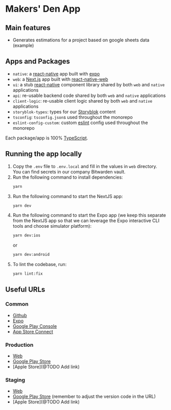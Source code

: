 # Makers' Den App

## Main features

- Generates estimations for a project based on google sheets data (example)

## Apps and Packages

- `native`: a [react-native](https://reactnative.dev/) app built with [expo](https://docs.expo.dev/)
- `web`: a [Next.js](https://nextjs.org/) app built with [react-native-web](https://necolas.github.io/react-native-web/)
- `ui`: a stub [react-native](https://reactnative.dev/) component library shared by both `web` and `native` applications
- `api`: re-usable backend code shared by both `web` and `native` applications
- `client-logic`: re-usable client logic shared by both `web` and `native` applications
- `storyblok-types`: types for our [Storyblok](https://www.storyblok.com/) content
- `tsconfig`: `tsconfig.json`s used throughout the monorepo
- `eslint-config-custom`: custom [eslint](https://eslint.org/) config used throughout the monorepo

Each package/app is 100% [TypeScript](https://www.typescriptlang.org/).

## Running the app locally

1. Copy the `.env` file to `.env.local` and fill in the values in `web` directory. You can find secrets in our company Bitwarden vault.
2. Run the following command to install dependencies:
    ```sh
    yarn
    ```
3. Run the following command to start the NextJS app:
   ```sh
   yarn dev
   ```
4. Run the following command to start the Expo app (we keep this separate from the NextJS app so that we can leverage the Expo interactive CLI tools and choose simulator platform):
   ```sh
   yarn dev:ios
   ```
   or
   ```sh
   yarn dev:android
   ```
5. To lint the codebase, run:
   ```sh
   yarn lint:fix
   ```
## Useful URLs

### Common

- [Github](https://github.com/Makers-Den/makersden-app)
- [Expo](https://expo.dev/accounts/makers-den/projects/makers-den-app)
- [Google Play Console](https://play.google.com/console/u/0/developers/6345751192958164007/app/4972300878448480167/app-dashboard)
- [App Store Connect](https://appstoreconnect.apple.com/apps/1662830466/appstore/ios/version/deliverable)

### Production

- [Web](https://app.makersden.io/)
- [Google Play Store](https://play.google.com/store/apps/details?id=io.makersden.app)
- [Apple Store](@TODO Add link)

### Staging
 
- [Web](https://staging.app.makersden.io/)
- [Google Play Store](https://play.google.com/apps/test/io.makersden.app/55) (remember to adjust the version code in the URL)
- [Apple Store](@TODO Add link)